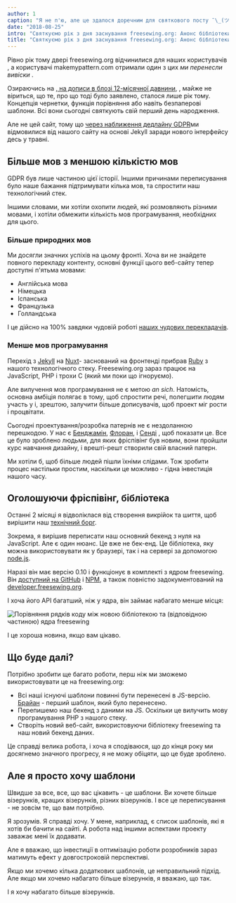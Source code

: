 ```yaml
---
author: 1
caption: "Я не п'ю, але це здалося доречним для святкового посту ¯\_(ツ)_/¯"
date: "2018-08-25"
intro: "Святкуємо рік з дня заснування freesewing.org: Анонс бібліотеки freesewing"
title: "Святкуємо рік з дня заснування freesewing.org: Анонс бібліотеки freesewing"
---
```



Рівно рік тому двері freesewing.org відчинилися для наших користувачів , а користувачі makemypattern.com отримали один з цих *ми перенесли вивіски* .

Озираючись на [, на дописи в блозі 12-місячної давнини](/blog/open-for-business), , майже не віриться, що те, про що тоді було заявлено, сталося лише рік тому. Концепція чернетки, функція порівняння або навіть безпаперові шаблони. Всі вони сьогодні святкують свій перший день народження.

Але не цей сайт, тому що [через наближення дедлайну GDPR](/blog/gdpr-plan)ми відмовилися від нашого сайту на основі Jekyll заради нового інтерфейсу десь у травні.

## Більше мов з меншою кількістю мов

GDPR був лише частиною цієї історії. Іншими причинами переписування було наше бажання підтримувати кілька мов, та спростити наш технологічний стек.

Іншими словами, ми хотіли охопити людей, які розмовляють різними мовами, і хотіли обмежити кількість мов програмування, необхідних для цього.

### Більше природних мов

Ми досягли значних успіхів на цьому фронті. Хоча ви не знайдете повного перекладу контенту, основні функції цього веб-сайту тепер доступні п'ятьма мовами:

 - Англійська мова
 - Німецька
 - Іспанська
 - Французька
 - Голландська

І це дійсно на 100% завдяки чудовій роботі [наших чудових перекладачів](/i18n/).

### Менше мов програмування

Перехід з [Jekyll]() на [Nuxt](https://nuxtjs.org/)- заснований на фронтенді прибрав [Ruby](https://www.ruby-lang.org/) з нашого технологічного стеку. Freesewing.org зараз працює на JavaScript, PHP і трохи C (який ми поки що ігноруємо).

Але вилучення мов програмування не є метою *an sich*. Натомість, основна амбіція полягає в тому, щоб спростити речі, полегшити людям участь у і, зрештою, залучити більше дописувачів, щоб проект міг рости і процвітати.

Сьогодні проектування/розробка патернів не є нездоланною перешкодою. У нас є [Бенджамін](/patterns/benjamin), [Флоран](/patterns/florent), і [Сенді](/patterns/sandy) , щоб показати це. Все це було зроблено людьми, для яких фріспівінг був новим, вони пройшли курс навчання дизайну, і врешті-решт створили свій власний патерн.

Ми хотіли б, щоб більше людей пішли їхніми слідами. Тож зробити процес настільки простим, наскільки це можливо - гідна інвестиція нашого часу.

## Оголошуючи фріспівінг, бібліотека

Останні 2 місяці я відволіклася від створення викрійок та шиття, щоб вирішити наш [технічний борг](https://en.wikipedia.org/wiki/Technical_debt).

Зокрема, я вирішив переписати наш основний бекенд з нуля на JavaScript. Але є один нюанс. Це вже не бек-енд. Це бібліотека, яку можна використовувати як у браузері, так і на сервері за допомогою [node.js](https://nodejs.org/).

Наразі він має версію 0.10 і функціонує в комплекті з ядром freesewing. Він [доступний на GitHub](https://github.com/freesewing/freesewing) і [NPM](https://www.npmjs.com/package/freesewing), а також повністю задокументований на [developer.freesewing.org](https://developer.freesewing.org/).

І хоча його API багатший, ніж у ядра, він займає набагато менше місця:

![Порівняння рядків коду між новою бібліотекою та (відповідною частиною) ядра freesewing](https://posts.freesewing.org/uploads/corevsfreesewing_c9327c9fa3.svg)

І це хороша новина, якщо вам цікаво.

## Що буде далі?

Потрібно зробити ще багато роботи, перш ніж ми зможемо використовувати це на freesewing.org:


 - Всі наші існуючі шаблони повинні бути перенесені в JS-версію. [Брайан](https://github.com/freesewing/brian) - перший шаблон, який було перенесено.
 - Перепишемо наш бекенд з даними на JS. Оскільки це вилучить мову програмування PHP з нашого стеку.
 - Створіть новий веб-сайт, використовуючи бібліотеку freesewing та наш новий бекенд даних.

Це справді велика робота, і хоча я сподіваюся, що до кінця року ми досягнемо значного прогресу, я не можу обіцяти, що це буде зроблено.

## Але я просто хочу шаблони

Швидше за все, все, що вас цікавить - це шаблони. Ви хочете більше візерунків, кращих візерунків, різних візерунків. І все це переписування - не зовсім те, що вам потрібно.

Я зрозумів. Я справді хочу. У мене, наприклад, є список шаблонів, які я хотів би бачити на сайті. А робота над іншими аспектами проекту заважає мені їх додавати.

Але я вважаю, що інвестиції в оптимізацію роботи розробників зараз матимуть ефект у довгостроковій перспективі.

Якщо ми хочемо кілька додаткових шаблонів, це неправильний підхід. Але якщо ми хочемо набагато більше візерунків, я вважаю, що так.

І я хочу набагато більше візерунків.

